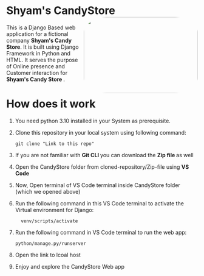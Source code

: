 # Shyam's CandyStore <img style="border-radius: 20%;" src="https://images.pexels.com/photos/557665/pexels-photo-557665.jpeg?auto=compress&cs=tinysrgb&w=600" height=200 width=300 align="right" >
This is a Django Based web application for a fictional company <b> Shyam's Candy Store</b>. It is built using Django Framework in Python and HTML. 
It serves the purpose of Online presence and Customer interaction for <b> Shyam's Candy Store </b>. 



# How does it work
1. You need python 3.10 installed in your System as prerequisite.
2. Clone this repository in your local system using following command: 
    ```
    git clone "Link to this repo"
    ```
    
3. If you are not familiar with <b> Git CLI </b> you can download the <b> Zip file </b> as well
4. Open the CandyStore folder from cloned-repository/Zip-file using <b> VS Code </b>
5. Now, Open terminal of VS Code terminal inside CandyStore folder (which we opened above)
6. Run the following command in this VS Code terminal to activate the Virtual environment for Django: 
    ```
	  venv/scripts/activate
    ```
    
7. Run the following command in VS Code terminal to run the web app:
     ```
    python/manage.py/runserver
     ```
     
8. Open the link to lcoal host
9. Enjoy and explore the CandyStore Web app
